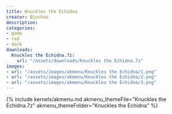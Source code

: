 ```yaml
---
title: Knuckles the Echidna
creator: Biochao
description: 
categories:
- game
- red
- dark
downloads:
  Knuckles the Echidna.7z:
    url: "/assets/downloads/Knuckles the Echidna.7z"
images:
- url: "/assets/images/akmenu/Knuckles the Echidna/1.png"
- url: "/assets/images/akmenu/Knuckles the Echidna/2.png"
- url: "/assets/images/akmenu/Knuckles the Echidna/3.png"
---
```


{% include kernels/akmenu.md akmenu_themeFile="Knuckles the Echidna.7z" akmenu_themeFolder="Knuckles the Echidna" %}

